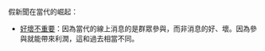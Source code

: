 假新聞在當代的崛起：
- [好壞不重要](http://www.salon.com/2016/12/17/fake-news-and-online-harassment-are-more-than-social-media-byproducts-theyre-powerful-profit-drivers/)：因為當代的線上消息的是群眾參與，而非消息的好、壞。因為參與就能帶來利潤，這和過去相當不同。
